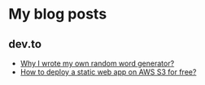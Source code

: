 # My blog posts

## dev.to
* [Why I wrote my own random word generator?](https://dev.to/dhiraj072/why-i-wrote-my-own-random-word-generator-1nb9)
* [How to deploy a static web app on AWS S3 for free?](https://dev.to/dhiraj072/how-to-deploy-a-static-web-app-on-aws-s3-for-free-2a17)

